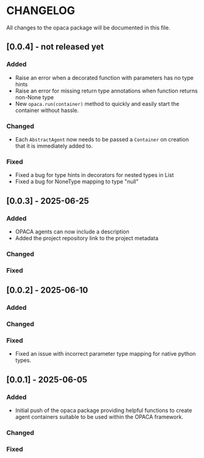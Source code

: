 # CHANGELOG

All changes to the opaca package will be documented in this file.

## [0.0.4] - not released yet

### Added

- Raise an error when a decorated function with parameters has no type hints
- Raise an error for missing return type annotations when function returns non-None type
- New `opaca.run(container)` method to quickly and easily start the container without hassle.

### Changed

- Each `AbstractAgent` now needs to be passed a `Container` on creation that it is immediately added to.

### Fixed

- Fixed a bug for type hints in decorators for nested types in List
- Fixed a bug for NoneType mapping to type "null"

## [0.0.3] - 2025-06-25
 
### Added

- OPACA agents can now include a description
- Added the project repository link to the project metadata
   
### Changed
 
### Fixed

## [0.0.2] - 2025-06-10
 
### Added
   
### Changed
 
### Fixed

- Fixed an issue with incorrect parameter type mapping for native python types.

## [0.0.1] - 2025-06-05
 
### Added

- Initial push of the opaca package providing helpful functions to create agent containers suitable to be used within the OPACA framework.
   
### Changed
 
### Fixed